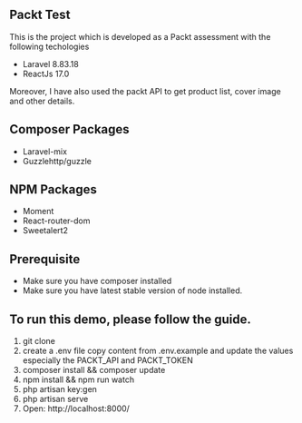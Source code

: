 ## Packt Test

This is the project which is developed as a Packt assessment with the following techologies 

- Laravel 8.83.18
- ReactJs 17.0

Moreover, I have also used the packt API to get product list, cover image and other details. 

## Composer Packages 

- Laravel-mix
- Guzzlehttp/guzzle

## NPM Packages  

- Moment
- React-router-dom
- Sweetalert2

## Prerequisite
- Make sure you have composer installed
- Make sure you have latest stable version of node installed.

## To run this demo, please follow the guide.
1. git clone
2. create a .env file copy content from .env.example and update the values especially the PACKT_API and PACKT_TOKEN
3. composer install && composer update
4. npm install && npm run watch
5. php artisan key:gen
6. php artisan serve
7. Open: http://localhost:8000/


